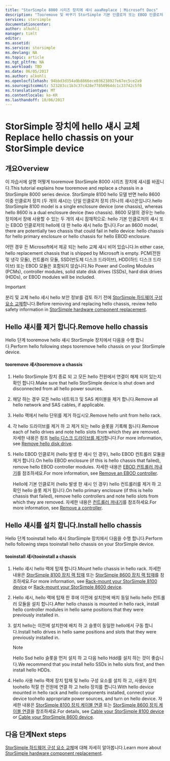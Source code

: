 ```yaml
---
title: "StorSimple 8000 시리즈 장치에 섀시 aaaReplace | Microsoft Docs"
description: "Tooremove 및 바꾸기 StorSimple 기본 인클로저 또는 EBOD 인클로저 섀시 hello 방법을 설명 합니다."
services: storsimple
documentationcenter: 
author: alkohli
manager: timlt
editor: 
ms.assetid: 
ms.service: storsimple
ms.devlang: NA
ms.topic: article
ms.tgt_pltfrm: NA
ms.workload: TBD
ms.date: 06/05/2017
ms.author: alkohli
ms.openlocfilehash: 94bbd3d354a9b8866ece036238927e67ec5ce2a9
ms.sourcegitcommit: 523283cc1b3c37c428e77850964dc1c33742c5f0
ms.translationtype: MT
ms.contentlocale: ko-KR
ms.lasthandoff: 10/06/2017
---
```

# <a name="replace-hello-chassis-on-your-storsimple-device"></a><span data-ttu-id="df66b-103">StorSimple 장치에 hello 섀시 교체</span><span class="sxs-lookup"><span data-stu-id="df66b-103">Replace hello chassis on your StorSimple device</span></span>
## <a name="overview"></a><span data-ttu-id="df66b-104">개요</span><span class="sxs-lookup"><span data-stu-id="df66b-104">Overview</span></span>
<span data-ttu-id="df66b-105">이 자습서에 설명 어떻게 tooremove StorSimple 8000 시리즈 장치에 섀시를 바꿉니다.</span><span class="sxs-lookup"><span data-stu-id="df66b-105">This tutorial explains how tooremove and replace a chassis in a StorSimple 8000 series device.</span></span> <span data-ttu-id="df66b-106">StorSimple 8100 hello 모델 반면 hello 8600 이중 인클로저 장치 (두 개의 섀시)는 단일 인클로저 장치 (하나의 섀시)은입니다.</span><span class="sxs-lookup"><span data-stu-id="df66b-106">hello StorSimple 8100 model is a single enclosure device (one chassis), whereas hello 8600 is a dual enclosure device (two chassis).</span></span> <span data-ttu-id="df66b-107">8600 모델의 경우는 hello 장치에서 장애 사용할 수 있는 두 개의 섀시 잠재적으로: hello 기본 인클로저의 섀시 또는 EBOD 인클로저의 hello에 대 한 hello 섀시 hello 합니다.</span><span class="sxs-lookup"><span data-stu-id="df66b-107">For an 8600 model, there are potentially two chassis that could fail in hello device: hello chassis for hello primary enclosure or hello chassis for hello EBOD enclosure.</span></span>

<span data-ttu-id="df66b-108">어떤 경우 든 Microsoft에서 제공 되는 hello 교체 섀시 비어 있습니다.</span><span class="sxs-lookup"><span data-stu-id="df66b-108">In either case, hello replacement chassis that is shipped by Microsoft is empty.</span></span> <span data-ttu-id="df66b-109">PCM(전원 및 냉각 모듈), 컨트롤러 모듈, SSD(반도체 디스크 드라이브), HDD(하드 디스크 드라이브) 또는 EBOD 모듈은 포함되지 않습니다.</span><span class="sxs-lookup"><span data-stu-id="df66b-109">No Power and Cooling Modules (PCMs), controller modules, solid state disk drives (SSDs), hard disk drives (HDDs), or EBOD modules will be included.</span></span>

> [!IMPORTANT]
> <span data-ttu-id="df66b-110">분리 및 교체 hello 섀시 hello 보안 정보를 검토 하기 전에 [StorSimple 하드웨어 구성 요소 교체](storsimple-8000-hardware-component-replacement.md)합니다.</span><span class="sxs-lookup"><span data-stu-id="df66b-110">Before removing and replacing hello chassis, review hello safety information in [StorSimple hardware component replacement](storsimple-8000-hardware-component-replacement.md).</span></span>


## <a name="remove-hello-chassis"></a><span data-ttu-id="df66b-111">Hello 섀시를 제거 합니다.</span><span class="sxs-lookup"><span data-stu-id="df66b-111">Remove hello chassis</span></span>
<span data-ttu-id="df66b-112">Hello 단계 tooremove hello 섀시 StorSimple 장치에서 다음을 수행 합니다.</span><span class="sxs-lookup"><span data-stu-id="df66b-112">Perform hello following steps tooremove hello chassis on your StorSimple device.</span></span>

#### <a name="tooremove-a-chassis"></a><span data-ttu-id="df66b-113">tooremove 섀시</span><span class="sxs-lookup"><span data-stu-id="df66b-113">tooremove a chassis</span></span>
1. <span data-ttu-id="df66b-114">Hello StorSimple 장치 종료 되 고 모든 hello 전원에서 연결이 해제 되어 있는지 확인 합니다.</span><span class="sxs-lookup"><span data-stu-id="df66b-114">Make sure that hello StorSimple device is shut down and disconnected from all hello power sources.</span></span>
2. <span data-ttu-id="df66b-115">해당 하는 경우 모든 hello 네트워크 및 SAS 케이블을 제거 합니다.</span><span class="sxs-lookup"><span data-stu-id="df66b-115">Remove all hello network and SAS cables, if applicable.</span></span>
3. <span data-ttu-id="df66b-116">Hello 랙에서 hello 단위를 제거 하십시오.</span><span class="sxs-lookup"><span data-stu-id="df66b-116">Remove hello unit from hello rack.</span></span>
4. <span data-ttu-id="df66b-117">각 hello 드라이브를 제거 하 고 제거 되는 hello 슬롯을 기록해 둡니다.</span><span class="sxs-lookup"><span data-stu-id="df66b-117">Remove each of hello drives and note hello slots from which they are removed.</span></span> <span data-ttu-id="df66b-118">자세한 내용은 참조 [hello 디스크 드라이브를 제거](storsimple-8000-disk-drive-replacement.md#remove-the-disk-drive)합니다.</span><span class="sxs-lookup"><span data-stu-id="df66b-118">For more information, see [Remove hello disk drive](storsimple-8000-disk-drive-replacement.md#remove-the-disk-drive).</span></span>
5. <span data-ttu-id="df66b-119">Hello EBOD 인클로저 (hello 발생 한 섀시 인 경우), hello EBOD 컨트롤러 모듈을 제거 합니다.</span><span class="sxs-lookup"><span data-stu-id="df66b-119">On hello EBOD enclosure (if this is hello chassis that failed), remove hello EBOD controller modules.</span></span> <span data-ttu-id="df66b-120">자세한 내용은 [EBOD 컨트롤러 꺼내기](storsimple-8000-ebod-controller-replacement.md#remove-an-ebod-controller)를 참조하세요.</span><span class="sxs-lookup"><span data-stu-id="df66b-120">For more information, see [Remove an EBOD controller](storsimple-8000-ebod-controller-replacement.md#remove-an-ebod-controller).</span></span>
   
    <span data-ttu-id="df66b-121">Hello에 기본 인클로저 (hello 발생 한 섀시 인 경우) hello 컨트롤러를 제거 하 고 확인 hello 슬롯 제거 됩니다.</span><span class="sxs-lookup"><span data-stu-id="df66b-121">On hello primary enclosure (if this is hello chassis that failed), remove hello controllers and note hello slots from which they are removed.</span></span> <span data-ttu-id="df66b-122">자세한 내용은 [컨트롤러 꺼내기](storsimple-8000-controller-replacement.md#remove-a-controller)를 참조하세요.</span><span class="sxs-lookup"><span data-stu-id="df66b-122">For more information, see [Remove a controller](storsimple-8000-controller-replacement.md#remove-a-controller).</span></span>

## <a name="install-hello-chassis"></a><span data-ttu-id="df66b-123">Hello 섀시를 설치 합니다.</span><span class="sxs-lookup"><span data-stu-id="df66b-123">Install hello chassis</span></span>
<span data-ttu-id="df66b-124">Hello 단계 tooinstall hello 섀시 StorSimple 장치에서 다음을 수행 합니다.</span><span class="sxs-lookup"><span data-stu-id="df66b-124">Perform hello following steps tooinstall hello chassis on your StorSimple device.</span></span>

#### <a name="tooinstall-a-chassis"></a><span data-ttu-id="df66b-125">tooinstall 섀시</span><span class="sxs-lookup"><span data-stu-id="df66b-125">tooinstall a chassis</span></span>
1. <span data-ttu-id="df66b-126">Hello 섀시 hello 랙에 탑재 합니다.</span><span class="sxs-lookup"><span data-stu-id="df66b-126">Mount hello chassis in hello rack.</span></span> <span data-ttu-id="df66b-127">자세한 내용은 [StorSimple 8100 장치 랙 탑재](storsimple-8100-hardware-installation.md#rack-mount-your-storsimple-8100-device) 또는 [StorSimple 8600 장치 랙 탑재](storsimple-8600-hardware-installation.md#rack-mount-your-storsimple-8600-device)를 참조하세요.</span><span class="sxs-lookup"><span data-stu-id="df66b-127">For more information, see [Rack-mount your StorSimple 8100 device](storsimple-8100-hardware-installation.md#rack-mount-your-storsimple-8100-device) or [Rack-mount your StorSimple 8600 device](storsimple-8600-hardware-installation.md#rack-mount-your-storsimple-8600-device).</span></span>
2. <span data-ttu-id="df66b-128">Hello 섀시, hello 랙에 탑재 한 후에 이전에 설치한에 배치 동일 hello hello 컨트롤러 모듈을 설치 합니다.</span><span class="sxs-lookup"><span data-stu-id="df66b-128">After hello chassis is mounted in hello rack, install hello controller modules in hello same positions that they were previously installed in.</span></span>
3. <span data-ttu-id="df66b-129">설치 hello는 이전에 설치한에 배치 하 고 슬롯이 동일한 hello에서 구동 합니다.</span><span class="sxs-lookup"><span data-stu-id="df66b-129">Install hello drives in hello same positions and slots that they were previously installed in.</span></span>
   
   > [!NOTE]
   > <span data-ttu-id="df66b-130">Hello Ssd hello 슬롯을 먼저 설치 하 고 다음 hello Hdd를 설치 하는 것이 좋습니다.</span><span class="sxs-lookup"><span data-stu-id="df66b-130">We recommend that you install hello SSDs in hello slots first, and then install hello HDDs.</span></span>
  
4. <span data-ttu-id="df66b-131">Hello 사용 hello 랙에 장치 탑재 및 hello 구성 요소를 설치 하 고, 사용자 장치 toohello 적절 한 전원에 연결 하 고 hello 장치를 켭니다.</span><span class="sxs-lookup"><span data-stu-id="df66b-131">With hello device mounted in hello rack and hello components installed, connect your device toohello appropriate power sources, and turn on hello device.</span></span> <span data-ttu-id="df66b-132">자세한 내용은 [StorSimple 8100 장치 케이블 연결](storsimple-8100-hardware-installation.md#cable-your-storsimple-8100-device) 또는 [StorSimple 8600 장치 케이블 연결](storsimple-8600-hardware-installation.md#cable-your-storsimple-8600-device)을 참조하세요.</span><span class="sxs-lookup"><span data-stu-id="df66b-132">For details, see [Cable your StorSimple 8100 device](storsimple-8100-hardware-installation.md#cable-your-storsimple-8100-device) or [Cable your StorSimple 8600 device](storsimple-8600-hardware-installation.md#cable-your-storsimple-8600-device).</span></span>

## <a name="next-steps"></a><span data-ttu-id="df66b-133">다음 단계</span><span class="sxs-lookup"><span data-stu-id="df66b-133">Next steps</span></span>
<span data-ttu-id="df66b-134">[StorSimple 하드웨어 구성 요소 교체](storsimple-8000-hardware-component-replacement.md)에 대해 자세히 알아봅니다.</span><span class="sxs-lookup"><span data-stu-id="df66b-134">Learn more about [StorSimple hardware component replacement](storsimple-8000-hardware-component-replacement.md).</span></span>

